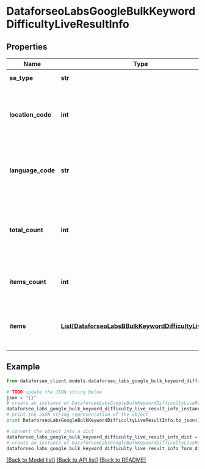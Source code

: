 # DataforseoLabsGoogleBulkKeywordDifficultyLiveResultInfo


## Properties

Name | Type | Description | Notes
------------ | ------------- | ------------- | -------------
**se_type** | **str** | search engine type | [optional] 
**location_code** | **int** | location code in a POST array if there is no data, then the value is null | [optional] 
**language_code** | **str** | language code in a POST array if there is no data, then the value is null | [optional] 
**total_count** | **int** | total amount of results in our database relevant to your request | [optional] 
**items_count** | **int** | the number of results returned in the items array | [optional] 
**items** | [**List[DataforseoLabsBBulkKeywordDifficultyLiveItem]**](DataforseoLabsBBulkKeywordDifficultyLiveItem.md) | contains keywords and related keyword difficulty scores | [optional] 

## Example

```python
from dataforseo_client.models.dataforseo_labs_google_bulk_keyword_difficulty_live_result_info import DataforseoLabsGoogleBulkKeywordDifficultyLiveResultInfo

# TODO update the JSON string below
json = "{}"
# create an instance of DataforseoLabsGoogleBulkKeywordDifficultyLiveResultInfo from a JSON string
dataforseo_labs_google_bulk_keyword_difficulty_live_result_info_instance = DataforseoLabsGoogleBulkKeywordDifficultyLiveResultInfo.from_json(json)
# print the JSON string representation of the object
print DataforseoLabsGoogleBulkKeywordDifficultyLiveResultInfo.to_json()

# convert the object into a dict
dataforseo_labs_google_bulk_keyword_difficulty_live_result_info_dict = dataforseo_labs_google_bulk_keyword_difficulty_live_result_info_instance.to_dict()
# create an instance of DataforseoLabsGoogleBulkKeywordDifficultyLiveResultInfo from a dict
dataforseo_labs_google_bulk_keyword_difficulty_live_result_info_form_dict = dataforseo_labs_google_bulk_keyword_difficulty_live_result_info.from_dict(dataforseo_labs_google_bulk_keyword_difficulty_live_result_info_dict)
```
[[Back to Model list]](../README.md#documentation-for-models) [[Back to API list]](../README.md#documentation-for-api-endpoints) [[Back to README]](../README.md)


